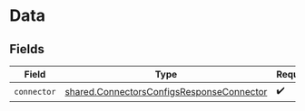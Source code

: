 # Data


## Fields

| Field                                                                                                  | Type                                                                                                   | Required                                                                                               | Description                                                                                            |
| ------------------------------------------------------------------------------------------------------ | ------------------------------------------------------------------------------------------------------ | ------------------------------------------------------------------------------------------------------ | ------------------------------------------------------------------------------------------------------ |
| `connector`                                                                                            | [shared.ConnectorsConfigsResponseConnector](../../models/shared/connectorsconfigsresponseconnector.md) | :heavy_check_mark:                                                                                     | N/A                                                                                                    |